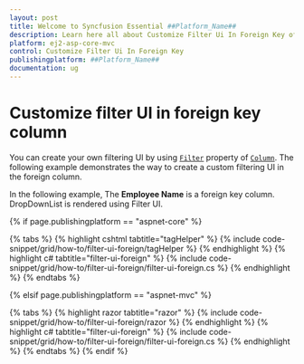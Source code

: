 ```yaml
---
layout: post
title: Welcome to Syncfusion Essential ##Platform_Name##
description: Learn here all about Customize Filter Ui In Foreign Key of Syncfusion Essential ##Platform_Name## widgets based on HTML5 and jQuery.
platform: ej2-asp-core-mvc
control: Customize Filter Ui In Foreign Key
publishingplatform: ##Platform_Name##
documentation: ug
---
```



# Customize filter UI in foreign key column

You can create your own filtering UI by using [`Filter`](https://help.syncfusion.com/cr/aspnetcore-js2/Syncfusion.EJ2.Grids.GridColumn.html#Syncfusion_EJ2_Grids_GridColumn_Filter) property of [`Column`](https://help.syncfusion.com/cr/aspnetcore-js2/Syncfusion.EJ2.Grids.GridColumn.html). The following example demonstrates the way to create a custom filtering UI in the foreign column.

In the following example, The **Employee Name** is a foreign key column. DropDownList is rendered using Filter UI.

{% if page.publishingplatform == "aspnet-core" %}

{% tabs %}
{% highlight cshtml tabtitle="tagHelper" %}
{% include code-snippet/grid/how-to/filter-ui-foreign/tagHelper %}
{% endhighlight %}
{% highlight c# tabtitle="filter-ui-foreign" %}
{% include code-snippet/grid/how-to/filter-ui-foreign/filter-ui-foreign.cs %}
{% endhighlight %}
{% endtabs %}

{% elsif page.publishingplatform == "aspnet-mvc" %}

{% tabs %}
{% highlight razor tabtitle="razor" %}
{% include code-snippet/grid/how-to/filter-ui-foreign/razor %}
{% endhighlight %}
{% highlight c# tabtitle="filter-ui-foreign" %}
{% include code-snippet/grid/how-to/filter-ui-foreign/filter-ui-foreign.cs %}
{% endhighlight %}
{% endtabs %}
{% endif %}


